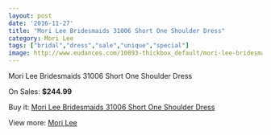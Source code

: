 ```yaml
---
layout: post
date: '2016-11-27'
title: "Mori Lee Bridesmaids 31006 Short One Shoulder Dress"
category: Mori Lee
tags: ["bridal","dress","sale","unique","special"]
image: http://www.eudances.com/10893-thickbox_default/mori-lee-bridesmaids-31006-short-one-shoulder-dress.jpg
---
```

Mori Lee Bridesmaids 31006 Short One Shoulder Dress

On Sales: **$244.99**
<a href="https://www.eudances.com/en/mori-lee/3482-mori-lee-bridesmaids-31006-short-one-shoulder-dress.html"><amp-img layout="responsive" width="600" height="600" src="//www.eudances.com/10893-thickbox_default/mori-lee-bridesmaids-31006-short-one-shoulder-dress.jpg" alt="Mori Lee Bridesmaids 31006 Short One Shoulder Dress 0" /></a>
<a href="https://www.eudances.com/en/mori-lee/3482-mori-lee-bridesmaids-31006-short-one-shoulder-dress.html"><amp-img layout="responsive" width="600" height="600" src="//www.eudances.com/10896-thickbox_default/mori-lee-bridesmaids-31006-short-one-shoulder-dress.jpg" alt="Mori Lee Bridesmaids 31006 Short One Shoulder Dress 1" /></a>
<a href="https://www.eudances.com/en/mori-lee/3482-mori-lee-bridesmaids-31006-short-one-shoulder-dress.html"><amp-img layout="responsive" width="600" height="600" src="//www.eudances.com/10895-thickbox_default/mori-lee-bridesmaids-31006-short-one-shoulder-dress.jpg" alt="Mori Lee Bridesmaids 31006 Short One Shoulder Dress 2" /></a>
<a href="https://www.eudances.com/en/mori-lee/3482-mori-lee-bridesmaids-31006-short-one-shoulder-dress.html"><amp-img layout="responsive" width="600" height="600" src="//www.eudances.com/10894-thickbox_default/mori-lee-bridesmaids-31006-short-one-shoulder-dress.jpg" alt="Mori Lee Bridesmaids 31006 Short One Shoulder Dress 3" /></a>

Buy it: [Mori Lee Bridesmaids 31006 Short One Shoulder Dress](https://www.eudances.com/en/mori-lee/3482-mori-lee-bridesmaids-31006-short-one-shoulder-dress.html "Mori Lee Bridesmaids 31006 Short One Shoulder Dress")

View more: [Mori Lee](https://www.eudances.com/en/65-mori-lee "Mori Lee")